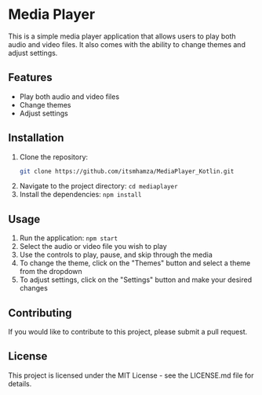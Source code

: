 # Media Player

This is a simple media player application that allows users to play both audio and video files. It also comes with the ability to change themes and adjust settings.

## Features

- Play both audio and video files
- Change themes
- Adjust settings

## Installation

1. Clone the repository:
   ```bash
   git clone https://github.com/itsmhamza/MediaPlayer_Kotlin.git
2. Navigate to the project directory: `cd mediaplayer`
3. Install the dependencies: `npm install`

## Usage

1. Run the application: `npm start`
2. Select the audio or video file you wish to play
3. Use the controls to play, pause, and skip through the media
4. To change the theme, click on the "Themes" button and select a theme from the dropdown
5. To adjust settings, click on the "Settings" button and make your desired changes

## Contributing

If you would like to contribute to this project, please submit a pull request.

## License

This project is licensed under the MIT License - see the LICENSE.md file for details.
